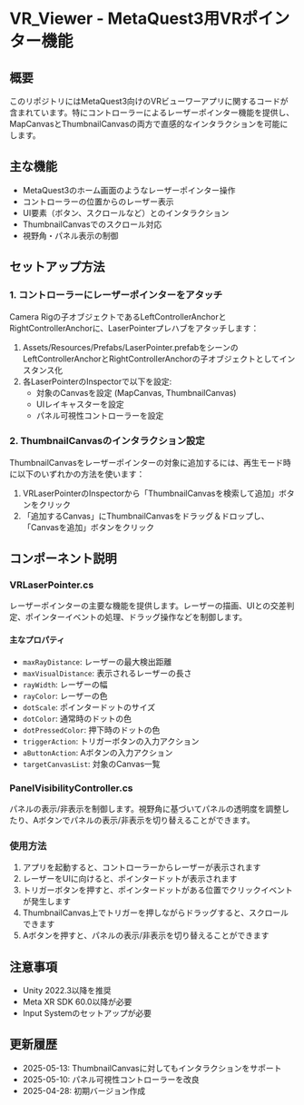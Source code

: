 # VR_Viewer - MetaQuest3用VRポインター機能

## 概要
このリポジトリにはMetaQuest3向けのVRビューワーアプリに関するコードが含まれています。特にコントローラーによるレーザーポインター機能を提供し、MapCanvasとThumbnailCanvasの両方で直感的なインタラクションを可能にします。

## 主な機能
- MetaQuest3のホーム画面のようなレーザーポインター操作
- コントローラーの位置からのレーザー表示
- UI要素（ボタン、スクロールなど）とのインタラクション
- ThumbnailCanvasでのスクロール対応
- 視野角・パネル表示の制御

## セットアップ方法

### 1. コントローラーにレーザーポインターをアタッチ
Camera Rigの子オブジェクトであるLeftControllerAnchorとRightControllerAnchorに、LaserPointerプレハブをアタッチします：

1. Assets/Resources/Prefabs/LaserPointer.prefabをシーンのLeftControllerAnchorとRightControllerAnchorの子オブジェクトとしてインスタンス化
2. 各LaserPointerのInspectorで以下を設定:
   - 対象のCanvasを設定 (MapCanvas, ThumbnailCanvas)
   - UIレイキャスターを設定
   - パネル可視性コントローラーを設定

### 2. ThumbnailCanvasのインタラクション設定
ThumbnailCanvasをレーザーポインターの対象に追加するには、再生モード時に以下のいずれかの方法を使います：

1. VRLaserPointerのInspectorから「ThumbnailCanvasを検索して追加」ボタンをクリック
2. 「追加するCanvas」にThumbnailCanvasをドラッグ＆ドロップし、「Canvasを追加」ボタンをクリック

## コンポーネント説明

### VRLaserPointer.cs
レーザーポインターの主要な機能を提供します。レーザーの描画、UIとの交差判定、ポインターイベントの処理、ドラッグ操作などを制御します。

#### 主なプロパティ
- `maxRayDistance`: レーザーの最大検出距離
- `maxVisualDistance`: 表示されるレーザーの長さ
- `rayWidth`: レーザーの幅
- `rayColor`: レーザーの色
- `dotScale`: ポインタードットのサイズ
- `dotColor`: 通常時のドットの色
- `dotPressedColor`: 押下時のドットの色
- `triggerAction`: トリガーボタンの入力アクション
- `aButtonAction`: Aボタンの入力アクション
- `targetCanvasList`: 対象のCanvas一覧

### PanelVisibilityController.cs
パネルの表示/非表示を制御します。視野角に基づいてパネルの透明度を調整したり、Aボタンでパネルの表示/非表示を切り替えることができます。

### 使用方法
1. アプリを起動すると、コントローラーからレーザーが表示されます
2. レーザーをUIに向けると、ポインタードットが表示されます
3. トリガーボタンを押すと、ポインタードットがある位置でクリックイベントが発生します
4. ThumbnailCanvas上でトリガーを押しながらドラッグすると、スクロールできます
5. Aボタンを押すと、パネルの表示/非表示を切り替えることができます

## 注意事項
- Unity 2022.3以降を推奨
- Meta XR SDK 60.0以降が必要
- Input Systemのセットアップが必要

## 更新履歴
- 2025-05-13: ThumbnailCanvasに対してもインタラクションをサポート
- 2025-05-10: パネル可視性コントローラーを改良
- 2025-04-28: 初期バージョン作成

